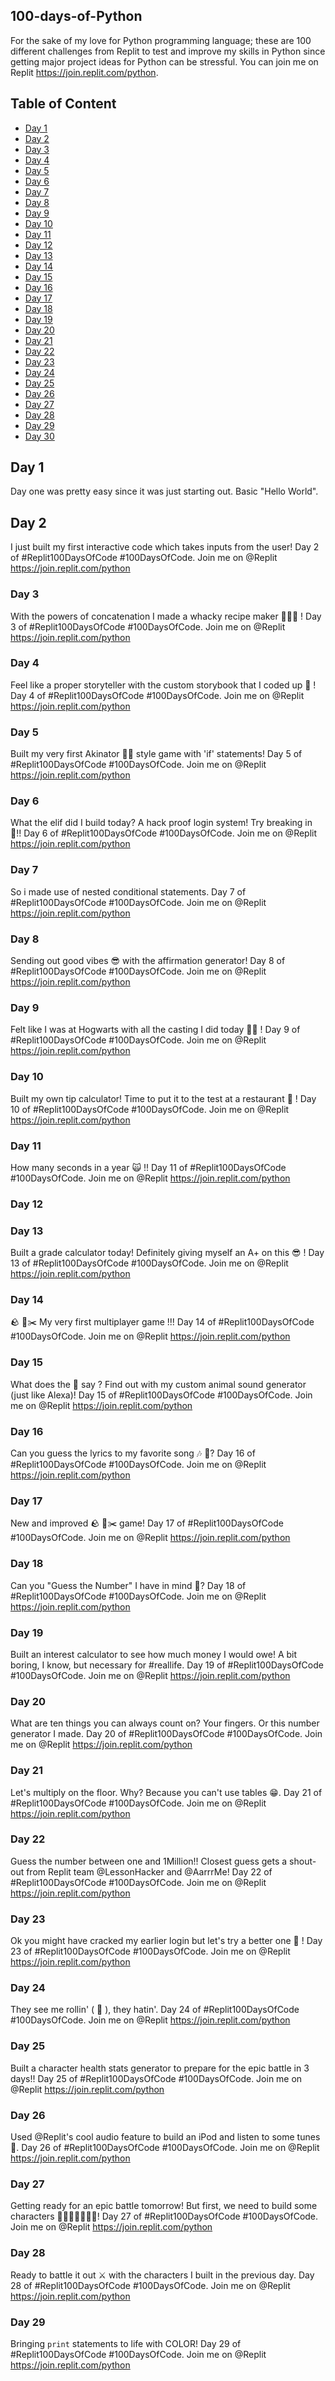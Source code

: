 ## 100-days-of-Python
For the sake of my love for Python programming language; these are 100 different challenges from Replit to test and improve my skills in Python since getting major project ideas for Python can be stressful. You can join me on Replit https://join.replit.com/python.

## Table of Content
- [Day 1](#day-1)
- [Day 2](#day-2)
- [Day 3](#day-3)
- [Day 4](#day-4)
- [Day 5](#day-5)
- [Day 6](#day-6)
- [Day 7](#day-7)
- [Day 8](#day-8)
- [Day 9](#day-9)
- [Day 10](#day-10)
- [Day 11](#day-11)
- [Day 12](#day-12)
- [Day 13](#day-13)
- [Day 14](#day-14)
- [Day 15](#day-15)
- [Day 16](#day-16)
- [Day 17](#day-17)
- [Day 18](#day-18)
- [Day 19](#day-19)
- [Day 20](#day-20)
- [Day 21](#day-21)
- [Day 22](#day-22)
- [Day 23](#day-23)
- [Day 24](#day-24)
- [Day 25](#day-25)
- [Day 26](#day-26)
- [Day 27](#day-27)
- [Day 28](#day-28)
- [Day 29](#day-29)
- [Day 30](#day-30)


## Day 1
Day one was pretty easy since it was just starting out. Basic "Hello World".

## Day 2
I just built my first interactive code which takes inputs from the user!
Day 2 of #Replit100DaysOfCode #100DaysOfCode. Join me on
@Replit https://join.replit.com/python

### Day 3
With the powers of concatenation I made a whacky recipe maker 🥓🍝🥑 ! Day 3 of #Replit100DaysOfCode #100DaysOfCode. Join me on @Replit https://join.replit.com/python

### Day 4
Feel like a proper storyteller with the custom storybook that I coded up 📖 ! Day 4 of #Replit100DaysOfCode #100DaysOfCode. Join me on @Replit https://join.replit.com/python

### Day 5
Built my very first Akinator 🧞‍♂️ style game with 'if' statements! Day 5 of #Replit100DaysOfCode #100DaysOfCode. Join me on @Replit https://join.replit.com/python

### Day 6
What the elif did I build today? A hack proof login system! Try breaking in 👾!! Day 6 of #Replit100DaysOfCode #100DaysOfCode. Join me on @Replit https://join.replit.com/python

### Day 7
So i made use of nested conditional statements. Day 7 of #Replit100DaysOfCode #100DaysOfCode. Join me on @Replit https://join.replit.com/python

### Day 8
Sending out good vibes 😎 with the affirmation generator! Day 8 of #Replit100DaysOfCode #100DaysOfCode. Join me on @Replit https://join.replit.com/python

### Day 9
Felt like I was at Hogwarts with all the casting I did today 🏰🧙 ! Day 9 of #Replit100DaysOfCode #100DaysOfCode. Join me on @Replit https://join.replit.com/python

### Day 10
Built my own tip calculator! Time to put it to the test at a restaurant 🍕 !  Day 10 of #Replit100DaysOfCode #100DaysOfCode. Join me on @Replit https://join.replit.com/python

### Day 11
How many seconds in a year 🙀 !! Day 11 of #Replit100DaysOfCode #100DaysOfCode. Join me on @Replit https://join.replit.com/python

### Day 12

### Day 13
Built a grade calculator today! Definitely giving myself an A+ on this 😎 ! Day 13 of #Replit100DaysOfCode #100DaysOfCode. Join me on @Replit https://join.replit.com/python

### Day 14
🪨 📄✂️ My very first multiplayer game !!! Day 14 of #Replit100DaysOfCode #100DaysOfCode. Join me on @Replit https://join.replit.com/python

### Day 15
What does the 🦊 say ? Find out with my custom animal sound generator (just like Alexa)! Day 15 of #Replit100DaysOfCode #100DaysOfCode. Join me on @Replit https://join.replit.com/python

### Day 16
Can you guess the lyrics to my favorite song 🎶 🎤? Day 16 of #Replit100DaysOfCode #100DaysOfCode. Join me on @Replit https://join.replit.com/python

### Day 17
New and improved 🪨 📄✂️ game! Day 17 of #Replit100DaysOfCode #100DaysOfCode. Join me on @Replit https://join.replit.com/python

### Day 18
Can you "Guess the Number" I have in mind 🤔? Day 18 of #Replit100DaysOfCode #100DaysOfCode. Join me on @Replit https://join.replit.com/python

### Day 19
Built an interest calculator to see how much money I would owe! A bit boring, I know, but necessary for #reallife. Day 19 of #Replit100DaysOfCode #100DaysOfCode. Join me on @Replit https://join.replit.com/python

### Day 20
What are ten things you can always count on? Your fingers. Or this number generator I made. Day 20 of #Replit100DaysOfCode #100DaysOfCode. Join me on @Replit https://join.replit.com/python

### Day 21
Let's multiply on the floor. Why? Because you can't use tables 😁. Day 21 of #Replit100DaysOfCode #100DaysOfCode. Join me on @Replit https://join.replit.com/python

### Day 22
Guess the number between one and 1Million!! Closest guess gets a shout-out from Replit team @LessonHacker and @AarrrMe! Day 22 of #Replit100DaysOfCode #100DaysOfCode. Join me on @Replit https://join.replit.com/python

### Day 23
Ok you might have cracked my earlier login but let's try a better one 🔐 ! Day 23 of #Replit100DaysOfCode #100DaysOfCode. Join me on @Replit https://join.replit.com/python

### Day 24
They see me rollin' ( 🎲 ), they hatin'. Day 24 of #Replit100DaysOfCode #100DaysOfCode. Join me on @Replit https://join.replit.com/python

### Day 25
Built a character health stats generator to prepare for the epic battle in 3 days!! Day 25 of #Replit100DaysOfCode #100DaysOfCode. Join me on @Replit https://join.replit.com/python

### Day 26
Used @Replit's cool audio feature to build an iPod and listen to some tunes 🎵. Day 26 of #Replit100DaysOfCode #100DaysOfCode. Join me on @Replit https://join.replit.com/python

### Day 27
Getting ready for an epic battle tomorrow! But first, we need to build some characters 🧙🏻‍♀️🧝🏻‍♀️👺! Day 27 of #Replit100DaysOfCode #100DaysOfCode. Join me on @Replit https://join.replit.com/python

### Day 28
Ready to battle it out ⚔️ with the characters I built in the previous day.  Day 28 of #Replit100DaysOfCode #100DaysOfCode. Join me on @Replit https://join.replit.com/python

### Day 29
Bringing `print` statements to life with COLOR! Day 29 of #Replit100DaysOfCode #100DaysOfCode. Join me on @Replit https://join.replit.com/python
